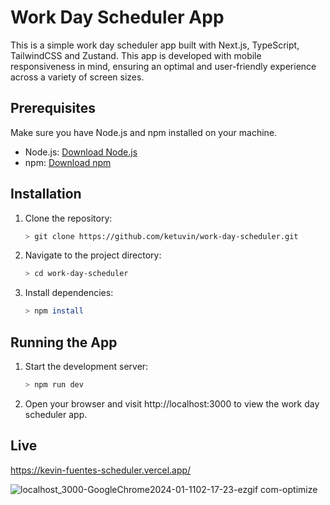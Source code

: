 # Work Day Scheduler App

This is a simple work day scheduler app built with Next.js, TypeScript, TailwindCSS and Zustand. This app is developed with mobile responsiveness in mind, ensuring an optimal and user-friendly experience across a variety of screen sizes.

## Prerequisites

Make sure you have Node.js and npm installed on your machine.

- Node.js: [Download Node.js](https://nodejs.org/)
- npm: [Download npm](https://www.npmjs.com/get-npm)

## Installation

1. Clone the repository:
   ```bash
   > git clone https://github.com/ketuvin/work-day-scheduler.git
2. Navigate to the project directory:
   ```bash
   > cd work-day-scheduler
3. Install dependencies:
   ```bash
   > npm install
## Running the App

1. Start the development server:
   ```bash
   > npm run dev
2. Open your browser and visit http://localhost:3000 to view the work day scheduler app.

## Live
https://kevin-fuentes-scheduler.vercel.app/

![localhost_3000-GoogleChrome2024-01-1102-17-23-ezgif com-optimize](https://github.com/ketuvin/work-day-scheduler/assets/33052653/1bc35abf-dcde-4f86-9732-9f7682c3a7fb)



